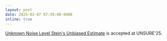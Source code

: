 ```yaml
---
layout: post
date: 2025-02-07 07:59:00-0400
inline: true
---
```


 [Unknown Noise Level Stein's Unbiased Estimate](https://arxiv.org/abs/2409.01985) is accepted at UNSURE'25.
